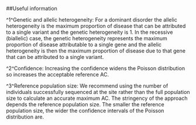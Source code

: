 ##Useful information

^1^Genetic and allelic heterogeneity:
For a dominant disorder the allelic heterogeneity is the maximum proportion of disease that can be attributed to a single variant and the genetic heterogeneity is 1. In the recessive (biallelic) case, the genetic heterogeneity represents the maximum proportion of disease attributable to a single gene and the allelic heterogeneity is then the maximum proportion of disease due to that gene that can be attributed to a single variant.

^2^Confidence:
Increasing the confidence widens the Poisson distribution so increases the acceptable reference AC.

^3^Reference population size:
We recommend using the number of individuals successfully sequenced at the site rather than the full population size to calculate an accurate maximum AC. The stringency of the approach depends the reference population size. The smaller the reference population size, the wider the confidence intervals of the Poisson distribution are.
